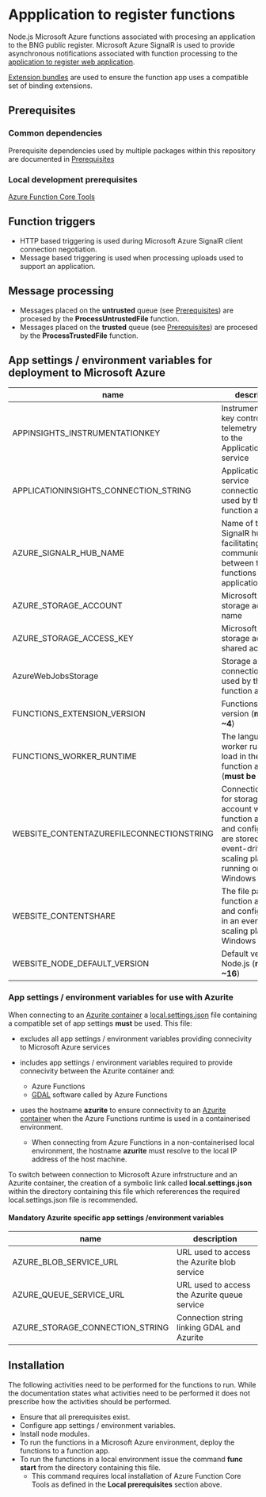 # Appplication to register functions

Node.js Microsoft Azure functions associated with procesing an application to the BNG public register.
Microsoft Azure SignalR is used to provide asynchronous notifications associated with function processing to the
[application to register web application](../application-to-register-webapp/).

[Extension bundles](https://docs.microsoft.com/en-us/azure/azure-functions/functions-bindings-register) are used to ensure the function app
uses a compatible set of binding extensions.

## Prerequisites

### Common dependencies

Prerequisite dependencies used by multiple packages within this repository are documented in [Prerequisites](../../docs/prerequisites.md)

### Local development prerequisites

[Azure Function Core Tools](https://docs.microsoft.com/en-us/azure/azure-functions/functions-run-local)

## Function triggers

* HTTP based triggering is used during Microsoft Azure SignalR client connection negotiation.
* Message based triggering is used when processing uploads used to support an application.

## Message processing

* Messages placed on the **untrusted** queue (see [Prerequisites](../../docs/prerequisites.md)) are procesed by the **ProcessUntrustedFile** function.
* Messages placed on the **trusted** queue (see [Prerequisites](../../docs/prerequisites.md)) are procesed by the **ProcessTrustedFile** function.

## App settings / environment variables for deployment to Microsoft Azure

| name    | description | mandatory |
|---------|-------------|-----------|
| APPINSIGHTS_INSTRUMENTATIONKEY | Instrumentation key controlling if telemetry is sent to the ApplicationInsights service | Y |
| APPLICATIONINSIGHTS_CONNECTION_STRING | ApplicationInsights service connection string used by the function app | Y |
| AZURE_SIGNALR_HUB_NAME | Name of the SignalR hub facilitating communication between the functions and web application | Y |
| AZURE_STORAGE_ACCOUNT | Microsoft Azure storage account name | Y |
| AZURE_STORAGE_ACCESS_KEY | Microsoft Azure storage account shared access key | Y |
| AzureWebJobsStorage | Storage account connection string used by the function app | Y |
| FUNCTIONS_EXTENSION_VERSION | Functions runtime version (**must be ~4**) | Y |
| FUNCTIONS_WORKER_RUNTIME | The language worker runtime to load in the function app (**must be node**) | Y |
| WEBSITE_CONTENTAZUREFILECONNECTIONSTRING | Connection string for storage account where the function app code and configuration are stored in event-driven scaling plans running on Windows | Plan dependent |
| WEBSITE_CONTENTSHARE | The file path to the function app code and configuration in an event-driven scaling plan on Windows | Plan dependent |
| WEBSITE_NODE_DEFAULT_VERSION | Default version of Node.js (**must be ~16**) |

### App settings / environment variables for use with Azurite

When connecting to an [Azurite container](../../docs/containerisation.md/#azure-storage) a [local.settings.json](../../docker/azure-services/local.settings.json) file containing a compatible set of app settings **must** be used. This file:

* excludes all app settings / environment variables providing connecivity to Microsoft Azure services
* includes app settings / environment variables required to provide connecivity between the Azurite container and:

  * Azure Functions
  * [GDAL](https://gdal.org/) software called by Azure Functions
* uses the hostname **azurite** to ensure connectivity to an [Azurite container](../../docs/containerisation.md/#azure-storage) when the Azure Functions runtime is used in a containerised environment.
  * When connecting from Azure Functions in a non-containerised local environment, the hostname **azurite** must resolve to the local IP address of the host machine.

To switch between connection to Microsoft Azure infrstructure and an Azurite container, the creation of a symbolic link called **local.settings.json** within the directory containing this file which refererences the required local.settings.json file is recommended.

#### Mandatory Azurite specific app settings /environment variables

| name | description |
|------|-------------|
| AZURE_BLOB_SERVICE_URL | URL used to access the Azurite blob service |
| AZURE_QUEUE_SERVICE_URL | URL used to access the Azurite queue service |
| AZURE_STORAGE_CONNECTION_STRING | Connection string linking GDAL and Azurite |

## Installation

The following activities need to be performed for the functions to run. While the documentation states what activities need to be performed it does not prescribe how the activities should be performed.

* Ensure that all prerequisites exist.
* Configure app settings / environment variables.
* Install node modules.
* To run the functions in a Microsoft Azure environment, deploy the functions to a function app.
* To run the functions in a local environment issue the command **func start** from the directory containing this file.
  * This command requires local installation of Azure Function Core Tools as defined in the **Local prerequisites** section above.
